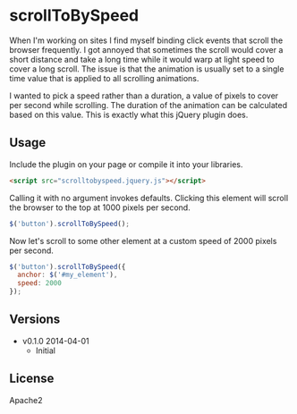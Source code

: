 scrollToBySpeed
===============

When I'm working on sites I find myself binding click events that scroll
the browser frequently. I got annoyed that sometimes the scroll would
cover a short distance and take a long time while it would warp at light
speed to cover a long scroll. The issue is that the animation is usually
set to a single time value that is applied to all scrolling animations.

I wanted to pick a speed rather than a duration, a value of pixels
to cover per second while scrolling. The duration of the animation can be
calculated based on this value. This is exactly what this jQuery plugin does.

Usage
-----

Include the plugin on your page or compile it into your libraries.

```html
<script src="scrolltobyspeed.jquery.js"></script>
```

Calling it with no argument invokes defaults. Clicking this element
will scroll the browser to the top at 1000 pixels per second.

```javascript
$('button').scrollToBySpeed();
```

Now let's scroll to some other element at a custom speed of 2000 pixels
per second.

```javascript
$('button').scrollToBySpeed({
  anchor: $('#my_element'),
  speed: 2000
});
```

Versions
--------

+ v0.1.0 2014-04-01
  + Initial

License
-------

Apache2

